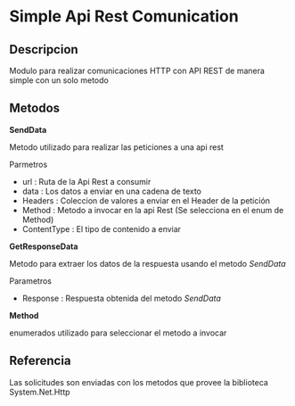 # Simple Api Rest Comunication 

## Descripcion 

Modulo para realizar comunicaciones HTTP con API REST de manera simple con un solo metodo

## Metodos

**SendData**

Metodo utilizado para realizar las peticiones a una api rest

Parmetros
- url : Ruta de la Api Rest a consumir
- data : Los datos a enviar en una cadena de texto
- Headers : Coleccion de valores a enviar en el Header de la petición
- Method : Metodo a invocar en la api Rest (Se selecciona en el enum de Method)
- ContentType : El tipo de contenido a enviar

**GetResponseData**

Metodo para extraer los datos de la respuesta usando el metodo *SendData*

Parametros
- Response : Respuesta obtenida del metodo *SendData*

**Method**

enumerados utilizado para seleccionar el metodo a invocar

## Referencia

Las solicitudes son enviadas con los metodos que provee la biblioteca System.Net.Http
